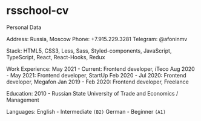 # rsschool-cv

Personal Data

Address: Russia, Moscow
Phone: +7.915.229.3281
Telegram: @afoninmv

Stack:
HTML5, CSS3, Less, Sass, Styled-components, JavaScript, TypeScript, React, React-Hooks, Redux

Work Experience:
May 2021 - Current: Frontend developer, iTeco
Aug 2020 - May 2021: Frontend developer, StartUp
Feb 2020 - Jul 2020: Frontend developer, Megafon
Jan 2019 - Feb 2020: Frontend developer, Freelance

Education:
2010 - Russian State University of Trade and Economics / Management

Languages:
English - Intermediate `(B2)`
German  - Beginner `(A1)`